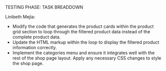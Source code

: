 TESTING PHASE: TASK BREADDOWN 

Linibeth Mejia:
- Modify the code that generates the product cards within the product grid section to loop through the filtered product data instead 
of the complete product data.
- Update the HTML markup within the loop to display the filtered product information correctly.
- Implement the categories menu and ensure it integrates well with the rest of the shop page layout. Apply any necessary CSS changes to
style the shop page.

